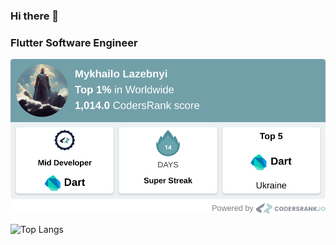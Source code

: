 ### Hi there 👋


### Flutter Software Engineer

![Michael's GitHub stats](https://github.com/hawkkiller/hawkkiller/blob/main/ScreenShot.png?raw=true)

![Top Langs](https://github-readme-stats.vercel.app/api/top-langs/?username=hawkkiller&theme=tokyonight&layout=compact)

